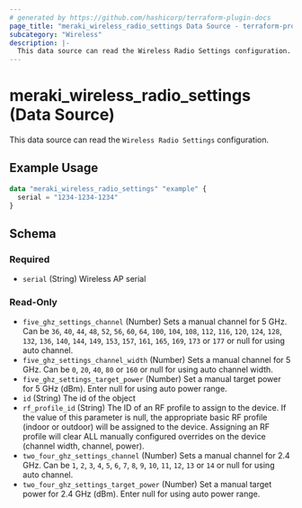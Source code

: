 ```yaml
---
# generated by https://github.com/hashicorp/terraform-plugin-docs
page_title: "meraki_wireless_radio_settings Data Source - terraform-provider-meraki"
subcategory: "Wireless"
description: |-
  This data source can read the Wireless Radio Settings configuration.
---
```


# meraki_wireless_radio_settings (Data Source)

This data source can read the `Wireless Radio Settings` configuration.

## Example Usage

```terraform
data "meraki_wireless_radio_settings" "example" {
  serial = "1234-1234-1234"
}
```

<!-- schema generated by tfplugindocs -->
## Schema

### Required

- `serial` (String) Wireless AP serial

### Read-Only

- `five_ghz_settings_channel` (Number) Sets a manual channel for 5 GHz. Can be `36`, `40`, `44`, `48`, `52`, `56`, `60`, `64`, `100`, `104`, `108`, `112`, `116`, `120`, `124`, `128`, `132`, `136`, `140`, `144`, `149`, `153`, `157`, `161`, `165`, `169`, `173` or `177` or null for using auto channel.
- `five_ghz_settings_channel_width` (Number) Sets a manual channel for 5 GHz. Can be `0`, `20`, `40`, `80` or `160` or null for using auto channel width.
- `five_ghz_settings_target_power` (Number) Set a manual target power for 5 GHz (dBm). Enter null for using auto power range.
- `id` (String) The id of the object
- `rf_profile_id` (String) The ID of an RF profile to assign to the device. If the value of this parameter is null, the appropriate basic RF profile (indoor or outdoor) will be assigned to the device. Assigning an RF profile will clear ALL manually configured overrides on the device (channel width, channel, power).
- `two_four_ghz_settings_channel` (Number) Sets a manual channel for 2.4 GHz. Can be `1`, `2`, `3`, `4`, `5`, `6`, `7`, `8`, `9`, `10`, `11`, `12`, `13` or `14` or null for using auto channel.
- `two_four_ghz_settings_target_power` (Number) Set a manual target power for 2.4 GHz (dBm). Enter null for using auto power range.
